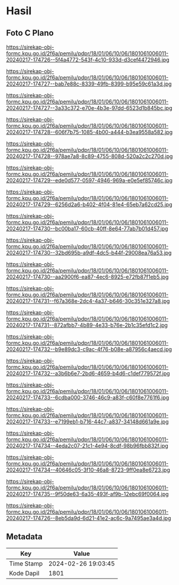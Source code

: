 # Hasil

## Foto C Plano

https://sirekap-obj-formc.kpu.go.id/2f6a/pemilu/pdpr/18/01/06/10/06/1801061006011-20240217-174726--5f4a4772-543f-4c10-933d-d3cef4472946.jpg

https://sirekap-obj-formc.kpu.go.id/2f6a/pemilu/pdpr/18/01/06/10/06/1801061006011-20240217-174727--bab7e88c-8339-49fb-8399-b95e59c61a3d.jpg

https://sirekap-obj-formc.kpu.go.id/2f6a/pemilu/pdpr/18/01/06/10/06/1801061006011-20240217-174727--3a33c372-e70e-4b3e-97dd-6523d1b845bc.jpg

https://sirekap-obj-formc.kpu.go.id/2f6a/pemilu/pdpr/18/01/06/10/06/1801061006011-20240217-174728--606f7b75-1085-4b00-a444-b3ea9558a582.jpg

https://sirekap-obj-formc.kpu.go.id/2f6a/pemilu/pdpr/18/01/06/10/06/1801061006011-20240217-174728--978ae7a8-8c89-4755-808d-520a2c2c270d.jpg

https://sirekap-obj-formc.kpu.go.id/2f6a/pemilu/pdpr/18/01/06/10/06/1801061006011-20240217-174729--ede0d577-0597-4946-969a-e0e5ef85746c.jpg

https://sirekap-obj-formc.kpu.go.id/2f6a/pemilu/pdpr/18/01/06/10/06/1801061006011-20240217-174729--6256d2a6-b402-4f04-81e4-65eb7a62cd25.jpg

https://sirekap-obj-formc.kpu.go.id/2f6a/pemilu/pdpr/18/01/06/10/06/1801061006011-20240217-174730--bc00ba17-60cb-40ff-8e64-77ab7b01d457.jpg

https://sirekap-obj-formc.kpu.go.id/2f6a/pemilu/pdpr/18/01/06/10/06/1801061006011-20240217-174730--32bd695b-a9df-4dc5-b44f-29008ea76a53.jpg

https://sirekap-obj-formc.kpu.go.id/2f6a/pemilu/pdpr/18/01/06/10/06/1801061006011-20240217-174730--aa2900f6-ea87-4ec6-8925-e72fb87f1eb5.jpg

https://sirekap-obj-formc.kpu.go.id/2f6a/pemilu/pdpr/18/01/06/10/06/1801061006011-20240217-174731--f67a368e-2dc4-4a37-b646-30c351e327a8.jpg

https://sirekap-obj-formc.kpu.go.id/2f6a/pemilu/pdpr/18/01/06/10/06/1801061006011-20240217-174731--872afbb7-4b89-4e33-b76e-2b1c35efd1c2.jpg

https://sirekap-obj-formc.kpu.go.id/2f6a/pemilu/pdpr/18/01/06/10/06/1801061006011-20240217-174732--b9e89dc3-c9ac-4f76-b08e-a87956c4aecd.jpg

https://sirekap-obj-formc.kpu.go.id/2f6a/pemilu/pdpr/18/01/06/10/06/1801061006011-20240217-174732--a3b6b6e7-2bd6-4659-b4d6-c1def779572f.jpg

https://sirekap-obj-formc.kpu.go.id/2f6a/pemilu/pdpr/18/01/06/10/06/1801061006011-20240217-174733--6cdba000-3746-46c9-a83f-c60f8e7761f6.jpg

https://sirekap-obj-formc.kpu.go.id/2f6a/pemilu/pdpr/18/01/06/10/06/1801061006011-20240217-174733--e7199eb1-b716-44c7-a837-34148d661a9e.jpg

https://sirekap-obj-formc.kpu.go.id/2f6a/pemilu/pdpr/18/01/06/10/06/1801061006011-20240217-174734--4eda2c07-21c1-4e94-8cdf-98b96fbb832f.jpg

https://sirekap-obj-formc.kpu.go.id/2f6a/pemilu/pdpr/18/01/06/10/06/1801061006011-20240217-174734--40646c05-3f10-46a8-8723-9ff0ea8e6723.jpg

https://sirekap-obj-formc.kpu.go.id/2f6a/pemilu/pdpr/18/01/06/10/06/1801061006011-20240217-174735--9f50de63-6a35-493f-af9b-12ebc69f0064.jpg

https://sirekap-obj-formc.kpu.go.id/2f6a/pemilu/pdpr/18/01/06/10/06/1801061006011-20240217-174726--8eb5da9d-6d21-41e2-ac6c-9a7495ae3a4d.jpg


## Metadata

| Key        | Value               |
| ---------- | ------------------- |
| Time Stamp | 2024-02-26 19:03:45 |
| Kode Dapil | 1801                |



